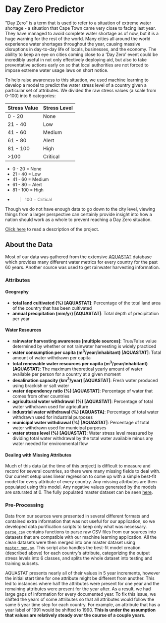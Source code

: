 # Day Zero Predictor
"Day Zero" is a term that is used to refer to a situation of extreme water shortage - a situation that Cape Town came very close to facing last year. They have managed to avoid complete water shortage as of now, but it is a huge warning for the rest of the world. Many cities all around the world experience water shortages throughout the year, causing massive disruptions in day-to-day life of locals, businesses, and the economy. The ability to keep an eye on cities coming close to a ‘Day Zero’ event could be incredibly useful in not only effectively deploying aid, but also to take preventative actions early on so that local authorities are not forced to impose extreme water usage laws on short notice.

To help raise awareness to this situation, we used machine learning to develop a model to predict the water stress level of a country given a particular set of attributes. We divided the raw stress values (a scale from 0-100) into 6 categories:

| Stress Value  | Stress Level  |
|---------------|---------------|
| 0 - 20        | None          |
| 21 - 40       | Low           |
| 41 - 60       | Medium        |
| 61 - 80       | Alert         |
| 81 - 100      | High          |
| >100          | Critical      |

- 0 - 20 = None
- 21 - 40 = Low
- 41 - 60 = Medium
- 61 - 80 = Alert
- 81 - 100 = High
- >100 = Critical

Though we do not have enough data to go down to the city level, viewing things from a larger perspective can certainly provide insight into how a nation should work as a whole to prevent reaching a Day Zero situation.

[Click here](Project_Explanation.pdf) to read a description of the project.

## About the Data
Most of our data was gathered from the extensive [AQUASTAT](http://www.fao.org/nr/water/aquastat/main/index.stm) database which provides many different water metrics for every country for the past 60 years. Another source was used to get rainwater harvesting information.

### Attributes
#### Geography
- **total land cultivated (%) [AQUASTAT]**: Percentage of the total land area of the country that has been cultivated
- **annual precipitation (mm/yr) [AQUASTAT]**: Total depth of precipitation per year

#### Water Resources
- **rainwater harvesting awareness [multiple sources]**: True/False value determined by whether or not rainwater harvesting is widely practiced
- **water consumption per capita (m<sup>3</sup>/year/inhabitant) [AQUASTAT]**: Total amount of water withdrawn per capita
- **total renewable water resources per capita (m<sup>3</sup>/year/inhabitant) [AQUASTAT]**: The maximum theoretical yearly amount of water available per person for a country at a given moment
- **desalination capacity (km<sup>3</sup>/year) [AQUASTAT]**: Fresh water produced using brackish or salt water
- **water dependency ratio (%) [AQUASTAT]**: Percentage of water that comes from other countries
- **agricultural water withdrawal (%) [AQUASTAT]**: Percentage of total water withdrawn used for agriculture
- **industrial water withdrawal (%) [AQUASTA]**: Percentage of total water withdrawn used for industrial purposes
- **municipal water withdrawal (%) [AQUASTAT]**: Percentage of total water withdrawn used for municipal purposes
- **water stress level (%) [AQUASTAT]**: Water stress level measured by dividing total water withdrawal by the total water available minus any water needed for environmental flow

#### Dealing with Missing Attributes
Much of this data (at the time of this project) is difficult to measure and record for several countries, so there were many missing fields to deal with. Our current setup uses linear regression to come up with a simple best-fit model for every attribute of every country. Any missing attributes are then populated using this model. Any negative values generated by the models are saturated at 0. The fully populated master dataset can be seen [here](data/master_filled.csv).

### Pre-Processing
Data from our sources were presented in several different formats and contained extra information that was not useful for our application, so we developed data purification scripts to keep only what was necessary. [`parse_csv`](parse_csv.py) contains functions to parse raw CSV files from our sources into datasets that are compatible with our machine learning application. All the clean datasets were then merged into one master dataset using [`master_gen.py`](master_gen.py). This script also handles the best-fit model creation (described above) for each country's attribute, categorizing the output stress levels into 6 classes, and splits the whole dataset into testing and training subsets.  

AQUASTAT presents nearly all of their values in 5 year increments, however the initial start time for one attribute might be different from another. This led to instances where half the attributes were present for one year and the remaining attributes were present for the year after. As a result, we had large gaps of information for every documented year. To fix this issue, we shifted the years of some attributes so that all attributes would follow the same 5 year time step for each country. For example, an attribute that has a year label of 1991 would be shifted to 1990. **This is under the assumption that values are relatively steady over the course of a couple years.**
